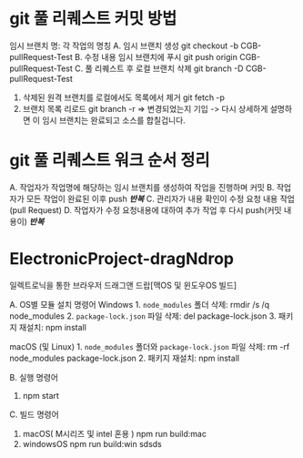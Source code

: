 # git 풀 리퀘스트 커밋 방법
임시 브랜치 명: 각 작업의 명칭
A. 임시 브랜치 생성
   git checkout -b CGB-pullRequest-Test
B. 수정 내용 임시 브랜치에 푸시
   git push origin CGB-pullRequest-Test
C. 풀 리퀘스트 후
   로컬 브랜치 삭제
   git branch -D CGB-pullRequest-Test
   1. 삭제된 원격 브랜치를 로컬에서도 목록에서 제거
      git fetch -p
   2. 브랜치 목록 리로드
      git branch -r
=> 변경되었는지 기입 -> 다시 상세하게 설명하면 이 임시 브랜치는 완료되고 소스를 합칠겁니다.

# git 풀 리퀘스트 워크 순서 정리
A. 작업자가 작업명에 해당하는 임시 브랜치를 생성하여 작업을 진행하며 커밋
B. 작업자가 모든 작업이 완료된 이후 push
            ***반복***
C. 관리자가 내용 확인이 수정 요청 내용 작업(pull Request)
D. 작업자가 수정 요청내용에 대하여 추가 작업 후 다시 push(커밋 내용이)
            ***반복***


# ElectronicProject-dragNdrop
일렉트로닉을 통한 브라우저 드래그앤 드랍[맥OS 및 윈도우OS 빌드]

A. OS별 모듈 설치 명령어
   Windows
      1. `node_modules` 폴더 삭제:
         rmdir /s /q node_modules
      2. `package-lock.json` 파일 삭제:
         del package-lock.json
      3. 패키지 재설치:
         npm install

   macOS (및 Linux)
      1. `node_modules` 폴더와 `package-lock.json` 파일 삭제:
         rm -rf node_modules package-lock.json
      2. 패키지 재설치:
         npm install

B. 실행 명령어
   1. npm start

C. 빌드 명령어
   1. macOS( M시리즈 및 intel 혼용 )
      npm run build:mac
   2. windowsOS
      npm run build:win sdsds